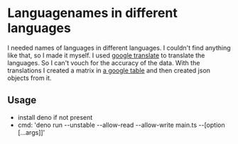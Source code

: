 # Languagenames in different languages
I needed names of languages in different languages. I couldn't find anything like that, so I made it myself.
I used [google translate](https://translate.google.de/) to translate the languages. So I can't vouch for the accuracy of the data.
With the translations I created a matrix in [a google table](https://docs.google.com/spreadsheets/d/1gg4qMoCHcYzKOOGMyMFlPxYZWGK4eg9dw0ueZcIutWY/edit?usp=sharing) and then created json objects from it.

## Usage

* install deno if not present
* cmd: 'deno run --unstable --allow-read --allow-write main.ts --[option [...args]]'